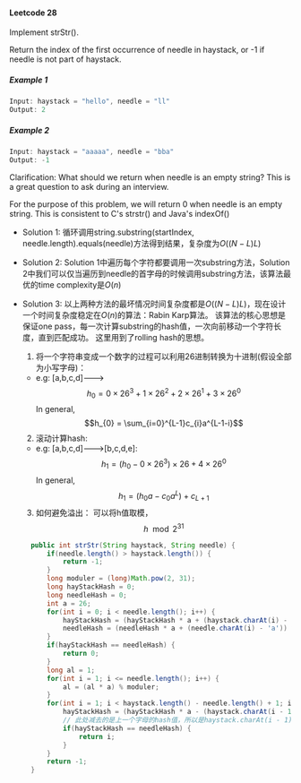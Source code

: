 #### Leetcode 28

Implement strStr().

Return the index of the first occurrence of needle in haystack, or -1 if needle is not part of haystack.

##### Example 1

```java
Input: haystack = "hello", needle = "ll"
Output: 2
```

##### Example 2

```java
Input: haystack = "aaaaa", needle = "bba"
Output: -1
```

Clarification:
What should we return when needle is an empty string? This is a great question to ask during an interview.

For the purpose of this problem, we will return 0 when needle is an empty string. This is consistent to C's strstr() and Java's indexOf()

- Solution 1:
    循环调用string.substring(startIndex, needle.length).equals(needle)方法得到结果，复杂度为$O((N-L)L)$

- Solution 2:
    Solution 1中遍历每个字符都要调用一次substring方法，Solution 2中我们可以仅当遍历到needle的首字母的时候调用substring方法，该算法最优的time complexity是$O(n)$

- Solution 3:
    以上两种方法的最坏情况时间复杂度都是$O((N-L)L)$，现在设计一个时间复杂度稳定在$O(n)$的算法：Rabin Karp算法。
    该算法的核心思想是保证one pass，每一次计算substring的hash值，一次向前移动一个字符长度，直到匹配成功。
    这里用到了rolling hash的思想。
  1. 将一个字符串变成一个数字的过程可以利用26进制转换为十进制(假设全部为小写字母)：
  - e.g: [a,b,c,d]--->$$h_{0} = 0 \times 26^{3} + 1 \times 26^{2} + 2 \times 26^{1} + 3 \times 26^{0}$$
    In general,
    $$h_{0} = \sum_{i=0}^{L-1}c_{i}a^{L-1-i}$$
  2. 滚动计算hash:
  - e.g: [a,b,c,d]--->[b,c,d,e]:
  $$h_{1} = (h_{0} - 0 \times 26^{3}) \times 26 + 4 \times 26^{0}$$
    In general,
  $$h_{1} = (h_{0}a - c_{0}a^{L})+ c_{L+1}$$
  3. 如何避免溢出：
  可以将h值取模，$$h \mod 2^{31}$$

  ```java
    public int strStr(String haystack, String needle) {
        if(needle.length() > haystack.length()) {
            return -1;
        }
        long moduler = (long)Math.pow(2, 31);
        long hayStackHash = 0;
        long needleHash = 0;
        int a = 26;
        for(int i = 0; i < needle.length(); i++) {
            hayStackHash = (hayStackHash * a + (haystack.charAt(i) - 'a')) % moduler;
            needleHash = (needleHash * a + (needle.charAt(i) - 'a')) % moduler;
        }
        if(hayStackHash == needleHash) {
            return 0;
        }
        long al = 1;
        for(int i = 1; i <= needle.length(); i++) {
            al = (al * a) % moduler;
        }
        for(int i = 1; i < haystack.length() - needle.length() + 1; i++) {
            hayStackHash = (hayStackHash * a - (haystack.charAt(i - 1) - 'a') * al + haystack.charAt(i + needle.length() - 1) - 'a') % moduler;
            // 此处减去的是上一个字母的hash值，所以是haystack.charAt(i - 1) - 'a'
            if(hayStackHash == needleHash) {
                return i;
            }
        }
        return -1;
    }
  ```